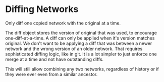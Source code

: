 # Diffing Networks

Only diff one copied network with the original at a time.

The diff object stores the version of original that was used, to encourage one-diff-at-a-time.
A diff can only be applied when it's version matches original. We don't want to be applying
a diff that was between a newer network and the wrong version of an older network. That
requires sophisticated diffing logic, like in git. It is a lot simpler to just enforce one
merge at a time and not have outstanding diffs.

This will still allow combining any two networks, regardless of history or if they were ever
even from a similar ancestor.
